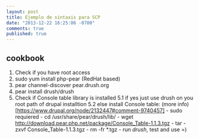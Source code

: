 ```yaml
---
layout: post
title: Ejemplo de sintaxis para SCP
date: "2013-12-22 16:25:06 -0700"
comments: true
published: true
---
```



## cookbook


1. Check if you have root access
2. sudo yum install php-pear     (RedHat based)
3. pear channel-discover pear.drush.org 
4. pear install drush/drush
5. Check if Console table library is installed
    5.1 if yes just use drush on you root path of drupal installtion
    5.2 else install Console table: (more info)[https://www.drupal.org/node/2132447#comment-9740457]
       - sudo requiered
       - cd /usr/share/pear/drush/lib/
       - wget http://download.pear.php.net/package/Console_Table-1.1.3.tgz
       - tar -zxvf Console_Table-1.1.3.tgz
       - rm -fr *.tgz
       - run *drush*, test and use =)
